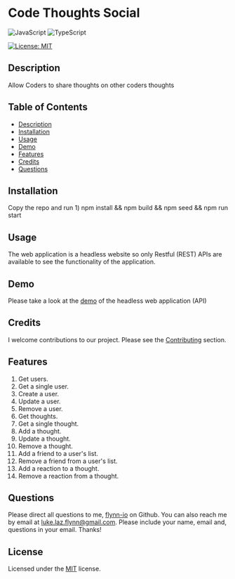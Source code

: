 
# Code Thoughts Social
![JavaScript](https://img.shields.io/badge/JavaScript-F7DF1E?style=for-the-badge&logo=javascript&logoColor=black) ![TypeScript](https://img.shields.io/badge/TypeScript-3178C6?style=for-the-badge&logo=typescript&logoColor=white)

[![License: MIT](https://img.shields.io/badge/License-MIT-yellow.svg)](https://opensource.org/licenses/MIT)

## Description
Allow Coders to share thoughts on other coders thoughts

## Table of Contents
- [Description](#description)
- [Installation](#installation)
- [Usage](#usage)
- [Demo](#Demo)
- [Features](#features)
- [Credits](#credits)
- [Questions](#questions)

## Installation
Copy the repo and run 1) npm install && npm build && npm seed && npm run start

## Usage
The web application is a headless website so only Restful (REST) APIs are available to see the functionality of the application.

## Demo
Please take a look at the [demo](https://drive.google.com/file/d/1MIHspdS0WmgoiZzPt5i_N7hF5jPRitWN/view?usp=sharing) of the headless web application (API)

## Credits
I welcome contributions to our project. Please see the [Contributing](#contributing) section.

## Features
1. Get users.
2. Get a single user.
3. Create a user.
4. Update a user.
5. Remove a user.
6. Get thoughts.
7. Get a single thought.
8. Add a thought.
9. Update a thought.
10. Remove a thought.
11. Add a friend to a user's list.
12. Remove a friend from a user's list.
13. Add a reaction to a thought.
14. Remove a reaction from a thought.

## Questions
Please direct all questions to me, [flynn-io](https://github.com/flynn-io) on Github. You can also reach me by email at luke.laz.flynn@gmail.com. Please include your name, email and, questions in your email. Thanks!

## License
Licensed under the [MIT](LICENSE.txt) license.

